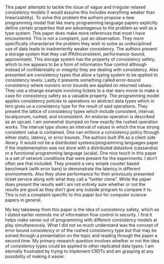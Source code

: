 This paper attempts to tackle the issue of vague and irregular relaxed consistency models (I would assume this includes everything weaker than linearizability). To solve this problem the authors propose a new programming model that like many programming language papers explicitly define certain properties that are advantageous to the problem as well as a type system.  This paper does make more references that most I have encountered. This is not a complaint, just an observation. They more specifically characterize the problem they wish to solve as undisciplined use of data leads to inadvertently weaker consistency. The authors present a storage system that they call IPA(Inconsistent, performance-bound, approximate). This storage system has the property of consistency safety, which to me appears to be a form of information flow control although instead of confidentiality or integrity they are dealing with consistency. Also presented are consistency types that allow a typing system to be applied to consistency levels. Lastly it presents something called error-bound consistency where numeric error bounds are applied on returned values. They use a strange example involving tickets to a star wars movie to make a case for consistency safety as a valuable property. The programming model applies consistency policies to operations on abstract data types which in tern gives us a consistency type for the result of said operations. They present the lattice of consistency types which include consistent, interval, localquorum, rushed, and inconsistent. An endorse operation is described as an upcast. I am somewhat stumped on how exactly the rushed operation works. The interval type shows an interval of values in which the true strong consistent value is contained. One can enforce a consistency policy through either static, latency, or error bounds. The authors built IPA as a client side library. It would not be a distributed systems/programming languages paper if the implementation was not done with a distributed datastore (cassandra) or a functional programming language (scala). One nice touch in this paper is a set of network conditions that were present for the experiments. I don’t often see that included. They present a very simple counter based benchmark (with error bars) to demonstrate the latency in different environments. Also they show performance for their previously presented ticket service along with what they call a “twitter clone”. While the paper does present the results well I am not entirely sure whether or not the results are good as they don’t give any outside program to compare it to. This is not a complaint specific to this paper but for computer science papers in general.

My key takeaway from this paper is the idea of consistency safety, which as I stated earlier reminds me of information flow control in security. I find it helps make sense out of programming with different consistency models at play simultaneously. What I did not so much understand was the concept of error bound consistency or of the rushed consistency type but that may be solved through a presentation on the topic and reading through the paper a second time. My primary research question involves whether or not the idea of consistency types could be applied to other replicated data types. I am eternally frustrated by trying to implement CRDTs and am grasping at any possibility of making it easier.
